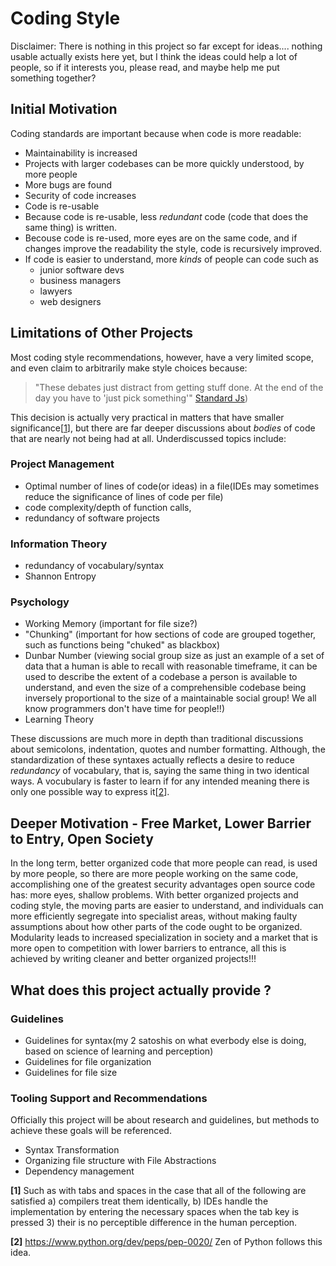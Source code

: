 # Coding Style

Disclaimer: There is nothing in this project so far except for ideas.... nothing usable actually exists here yet, but I think the ideas could help a lot of people, so if it interests you, please read, and maybe help me put something together? 

## Initial Motivation

Coding standards are important because when code is more readable:

* Maintainability is increased
* Projects with larger codebases can be more quickly understood, by more people
* More bugs are found
* Security of code increases
* Code is re-usable
* Because code is re-usable, less *redundant* code (code that does the same thing) is written.
* Becouse code is re-used, more eyes are on the same code, and if changes improve the readability the style, code is recursively improved.
* If code is easier to understand, more *kinds* of people can code such as
	* junior software devs
	* business managers
	* lawyers
	* web designers

## Limitations of Other Projects

Most coding style recommendations, however, have a very limited scope, and even claim to arbitrarily make style choices because:

> "These debates just distract from getting stuff done. At the end of the day you have to 'just pick something'"
> [Standard Js](https://github.com/standard/standard))

This decision is actually very practical in matters that have smaller significance[[1](#ref1)], but there are far deeper discussions about *bodies* of code that are nearly not being had at all. Underdiscussed topics include: 

### Project Management
* Optimal number of lines of code(or ideas) in a file(IDEs may sometimes reduce the significance of lines of code per file)
* code complexity/depth of function calls, 
* redundancy of software projects

### Information Theory
* redundancy of vocabulary/syntax
* Shannon Entropy

### Psychology
* Working Memory (important for file size?)
* "Chunking" (important for how sections of code are grouped together, such as functions being "chuked" as blackbox)
* Dunbar Number (viewing social group size as just an example of a set of data that a human is able to recall with reasonable timeframe, it can be used to describe the extent of a codebase a person is available to understand, and even the size of a comprehensible codebase being inversely proportional to the size of a maintainable social group! We all know programmers don't have time for people!!)
* Learning Theory


These discussions are much more in depth than traditional discussions about semicolons, indentation, quotes and number formatting. Although, the standardization of these syntaxes actually reflects a desire to reduce *redundancy* of vocabulary, that is, saying the same thing in two identical ways. A vocubulary is faster to learn if for any intended meaning there is only one possible way to express it[[2](#ref2)].

## Deeper Motivation - Free Market, Lower Barrier to Entry, Open Society

In the long term, better organized code that more people can read, is used by more people, so there are more people working on the same code, accomplishing one of the greatest security advantages open source code has: more eyes, shallow problems. With better organized projects and coding style, the moving parts are easier to understand, and individuals can more efficiently segregate into specialist areas, without making faulty assumptions about how other parts of the code ought to be organized. Modularity leads to increased specialization in society and a market that is more open to competition with lower barriers to entrance, all this is achieved by writing cleaner and better organized projects!!!

## What does this project actually provide ?

### Guidelines

* Guidelines for syntax(my 2 satoshis on what everbody else is doing, based on science of learning and perception)
* Guidelines for file organization
* Guidelines for file size

### Tooling Support and Recommendations

Officially this project will be about research and guidelines, but methods to achieve these goals will be referenced.

* Syntax Transformation
* Organizing file structure with File Abstractions
* Dependency management

**[1]** <a name="ref1"></a>Such as with tabs and spaces in the case that all of the following are satisfied a) compilers treat them identically, b) IDEs handle the implementation by entering the necessary spaces when the tab key is pressed 3) their is no perceptible difference in the human perception.

**[2]** <a name="ref2"></a>https://www.python.org/dev/peps/pep-0020/ Zen of Python follows this idea. 
